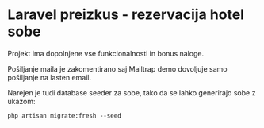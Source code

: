 # Laravel preizkus - rezervacija hotel sobe
Projekt ima dopolnjene vse funkcionalnosti in bonus naloge. 

Pošiljanje maila je zakomentirano saj Mailtrap demo dovoljuje samo pošiljanje na lasten email. 

Narejen je tudi database seeder za sobe, tako da se lahko generirajo sobe z ukazom:

`php artisan migrate:fresh --seed`
